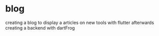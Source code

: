 # blog
creating a blog to display a articles on new tools with flutter afterwards creating a backend with dartFrog
